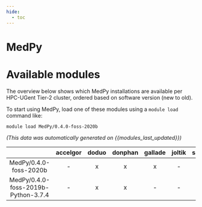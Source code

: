 ```yaml
---
hide:
  - toc
---
```


MedPy
=====

# Available modules


The overview below shows which MedPy installations are available per HPC-UGent Tier-2 cluster, ordered based on software version (new to old).

To start using MedPy, load one of these modules using a `module load` command like:

```shell
module load MedPy/0.4.0-foss-2020b
```

*(This data was automatically generated on {{modules_last_updated}})*  

| |accelgor|doduo|donphan|gallade|joltik|shinx|
| :---: | :---: | :---: | :---: | :---: | :---: | :---: |
|MedPy/0.4.0-foss-2020b|-|x|x|x|-|-|
|MedPy/0.4.0-foss-2019b-Python-3.7.4|-|x|x|-|-|-|
